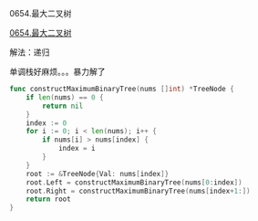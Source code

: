 0654.最大二叉树

[0654.最大二叉树](https://leetcode.cn/problems/maximum-binary-tree/)



解法：递归

单调栈好麻烦。。。暴力解了

```go
func constructMaximumBinaryTree(nums []int) *TreeNode {
	if len(nums) == 0 {
		return nil
	}
	index := 0
	for i := 0; i < len(nums); i++ {
		if nums[i] > nums[index] {
			index = i
		}
	}
	root := &TreeNode{Val: nums[index]}
	root.Left = constructMaximumBinaryTree(nums[0:index])
	root.Right = constructMaximumBinaryTree(nums[index+1:])
	return root
}
```
